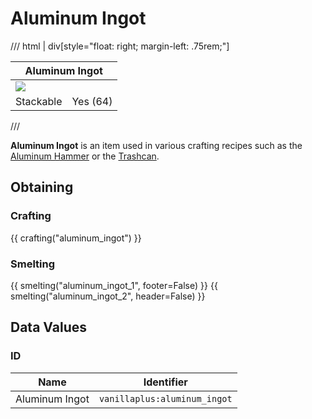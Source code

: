 # Aluminum Ingot

/// html | div[style="float: right; margin-left: .75rem;"]
<table>
  <thead>
    <tr>
      <th style="text-align: center;" colspan="2">Aluminum Ingot</td>
    </tr>
  </thead>
  <tbody>
    <tr>
      <td colspan="2"><img src="../../../assets/img/items/aluminum_ingot.png" style="max-width: 250px;">
    </tr>
    <tr>
      <td>Stackable</td>
      <td>Yes (64)</td>
    </tr>
  </tbody>
</table>
///

**Aluminum Ingot** is an item used in various crafting recipes such as the [Aluminum Hammer](aluminum_hammer.md) or the [Trashcan](../furniture/trashcan.md).

## Obtaining

### Crafting

{{ crafting("aluminum_ingot") }}

### Smelting

{{ smelting("aluminum_ingot_1", footer=False) }}
{{ smelting("aluminum_ingot_2", header=False) }}

## Data Values

### ID

| Name           | Identifier                   |
|----------------|------------------------------|
| Aluminum Ingot | `vanillaplus:aluminum_ingot` |